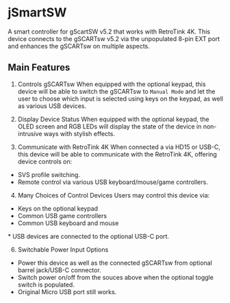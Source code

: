 # jSmartSW
A smart controller for gScartSW v5.2 that works with RetroTink 4K. This device connects to the gSCARTsw v5.2 via the unpopulated 8-pin EXT port and enhances the gSCARTsw on multiple aspects.

## Main Features
1. Controls gSCARTsw
When equipped with the optional keypad, this device will be able to switch the gSCARTsw to `Manual Mode` and let the user to choose which input is selected using keys on the keypad, as well as various USB devices.

2. Display Device Status
When equipped with the optional keypad, the OLED screen and RGB LEDs will display the state of the device in non-intrusive ways with stylish effects.

3. Communicate with RetroTink 4K
When connected a via HD15 or USB-C, this device will be able to communicate with the RetroTink 4K, offering device controls on:
- SVS profile switching.
- Remote control via various USB keyboard/mouse/game controllers.

4. Many Choices of Control Devices
Users may control this device via:
- Keys on the optional keypad
- Common USB game controllers
- Common USB keyboard and mouse
  
\* USB devices are connected to the optional USB-C port.

6. Switchable Power Input Options
- Power this device as well as the connected gSCARTsw from optional barrel jack/USB-C connector.
- Switch power on/off from the souces above when the optional toggle switch is populated.
- Original Micro USB port still works.
